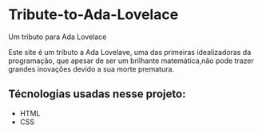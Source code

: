 # Tribute-to-Ada-Lovelace
Um tributo para Ada Lovelace

Este site é um tributo a Ada Lovelave, uma das primeiras idealizadoras da programação,
que apesar de ser um brilhante matemática,não pode trazer grandes inovações devido a sua morte prematura.

## Técnologias usadas nesse projeto:

* HTML
* CSS
